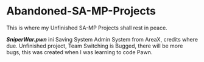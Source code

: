 # Abandoned-SA-MP-Projects
This is where my Unfinished SA-MP Projects shall rest in peace.


_____SniperWar.pwn_____
ini Saving System
Admin System from AreaX, credits where due.
Unfinished project, Team Switching is Bugged, there will be more bugs, this was created when I was learning to code Pawn.
